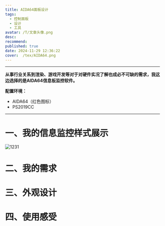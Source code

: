 ```yaml
---
title: AIDA64面板设计
tags:
  - 控制面板
  - 设计
  - 工具
avatar: /T/文章头像.png
desc: 
recommend:
published: true
date: 2024-11-29 12:36:22
cover:  /tex/AIDA64.png
---
```


---

**从事行业关系到渲染、游戏开发等对于对硬件实况了解也成必不可缺的需求，我这边选择的是AIDA64信息板监控软件。**



**配置环境：**

- AIDA64（红色图标）
- PS2019CC

---



# 一、我的信息监控样式展示 

![1231](https://www.helloimg.com/i/2024/11/29/6749465c6ea78.png)

# 二、我的需求



# 三、外观设计

# 四、使用感受

